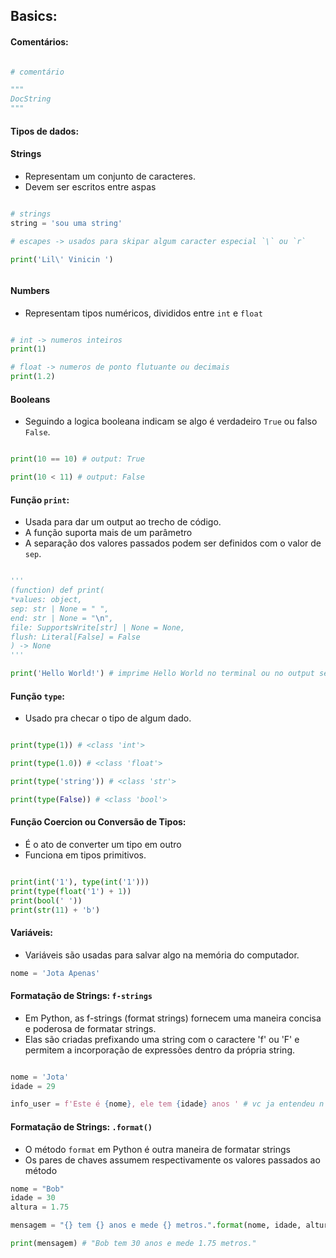 ## Basics: 

#### Comentários: 

``` python

# comentário

"""
DocString
"""

```


#### Tipos de dados:

#### Strings

- Representam um conjunto de caracteres.
- Devem ser escritos entre aspas
 
```python 

# strings 
string = 'sou uma string'

# escapes -> usados para skipar algum caracter especial `\` ou `r` 

print('Lil\' Vinicin ')



```

#### Numbers

- Representam tipos numéricos, divididos entre `int` e `float`
  
``` python 

# int -> numeros inteiros 
print(1)

# float -> numeros de ponto flutuante ou decimais 
print(1.2)

```

#### Booleans

- Seguindo a logica booleana indicam se algo é verdadeiro `True` ou falso `False`.

``` python 

print(10 == 10) # output: True

print(10 < 11) # output: False
```

#### Função `print`:

* Usada para dar um  output ao trecho de código.
* A função suporta mais de um parâmetro
* A separação dos valores passados podem ser definidos com o valor de `sep`.

```python 

'''
(function) def print(  
*values: object,  
sep: str | None = " ",  
end: str | None = "\n",  
file: SupportsWrite[str] | None = None,  
flush: Literal[False] = False  
) -> None
'''

print('Hello World!') # imprime Hello World no terminal ou no output selecionado

```

#### Função `type`:

- Usado pra checar o tipo de algum dado. 
  
```python 

print(type(1)) # <class 'int'>

print(type(1.0)) # <class 'float'>

print(type('string')) # <class 'str'>

print(type(False)) # <class 'bool'>
```

#### Função Coercion ou Conversão de Tipos:

- É o ato de converter um tipo em outro
- Funciona em tipos primitivos. 
  
```python

print(int('1'), type(int('1')))
print(type(float('1') + 1))
print(bool(' '))
print(str(11) + 'b')

```

#### Variáveis: 

* Variáveis são usadas para salvar algo na memória do computador.

```python
nome = 'Jota Apenas'
```

#### Formatação de Strings: `f-strings`

- Em Python, as f-strings (format strings) fornecem uma maneira concisa e poderosa de formatar strings. 
- Elas são criadas prefixando uma string com o caractere 'f' ou 'F' e permitem a incorporação de expressões dentro da própria string.



```python

nome = 'Jota'
idade = 29

info_user = f'Este é {nome}, ele tem {idade} anos ' # vc ja entendeu n vô escrever ;)  

```

#### Formatação de Strings: `.format()`

- O método `format` em Python é outra maneira de formatar strings
- Os pares de chaves assumem respectivamente os valores passados ao método 

```python
nome = "Bob"
idade = 30
altura = 1.75

mensagem = "{} tem {} anos e mede {} metros.".format(nome, idade, altura)

print(mensagem) # "Bob tem 30 anos e mede 1.75 metros."

```